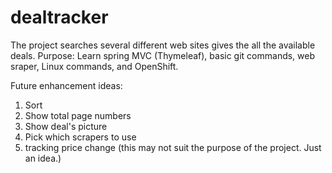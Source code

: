 # dealtracker

The project searches several different web sites gives the all the available deals. 
Purpose: Learn spring MVC (Thymeleaf), basic git commands, web sraper, Linux commands, and OpenShift.

Future enhancement ideas: 
1. Sort
2. Show total page numbers
3. Show deal's picture
4. Pick which scrapers to use
5. tracking price change (this may not suit the purpose of the project. Just an idea.)
